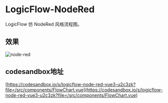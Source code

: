 # LogicFlow-NodeRed

LogicFlow 仿 NodeRed 风格流程图。

## 效果

![node-red](https://cdn.jsdelivr.net/gh/Logic-Flow/static@latest/core/node-red.png)

## codesandbox地址

[https://codesandbox.io/s/logicflow-node-red-vue3-u2c3zk?file=/src/components/FlowChart.vue](https://codesandbox.io/s/logicflow-node-red-vue3-u2c3zk?file=/src/components/FlowChart.vue)

